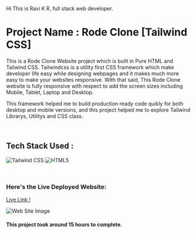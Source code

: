 Hi This is Ravi K R, full stack web developer.

# Project Name : Rode Clone [Tailwind CSS]

This is a Rode Clone Website project which is built in Pure HTML and Tailwind CSS. Tailwindcss is a utility first CSS framework which make developer life easy while designing webpages and it makes much more easy to make your websites responsive. With that said, This Rode Clone website is fully responsive with respect to add the screen sizes including Mobile, Tablet, Laptop and Desktop.
 
This framework helped me to build production ready code quikly for both desktop and mobile versions, and this project helped me to explore Tailwind Librarys, Utilitys and CSS class. 

</br>

## Tech Stack Used :

![Tailwind CSS](https://img.shields.io/badge/-TAILWINDCSS-green) ![HTML5](https://img.shields.io/badge/-HTML5-green) 

</br>



### Here's the Live Deployed Website:

[Live Link !](https://statuesque-tulumba-321c17.netlify.app)

![Web Site Image](./screencapture-127-0-0-1-5500-2022.png)

#### This project took around 15 hours to complete.